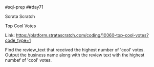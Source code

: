 #sql-prep
##day71

Scrata Scratch

Top Cool Votes

Link:
https://platform.stratascratch.com/coding/10060-top-cool-votes?code_type=1


Find the review_text that received the highest number of  'cool' votes.
Output the business name along with the review text with the highest numbef of 'cool' votes.